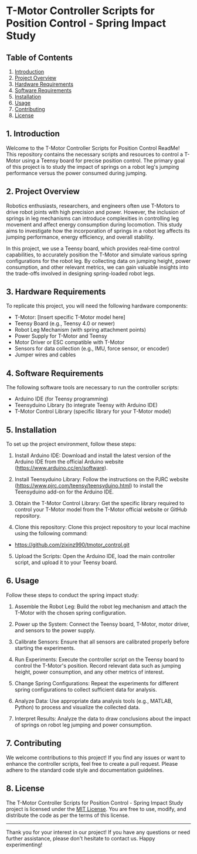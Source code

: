 # T-Motor Controller Scripts for Position Control - Spring Impact Study

## Table of Contents

1. [Introduction](#introduction)
2. [Project Overview](#project-overview)
3. [Hardware Requirements](#hardware-requirements)
4. [Software Requirements](#software-requirements)
5. [Installation](#installation)
6. [Usage](#usage)
7. [Contributing](#contributing)
8. [License](#license)

## 1. Introduction

Welcome to the T-Motor Controller Scripts for Position Control ReadMe! This repository contains the necessary scripts and resources to control a T-Motor using a Teensy board for precise position control. The primary goal of this project is to study the impact of springs on a robot leg's jumping performance versus the power consumed during jumping.

## 2. Project Overview

Robotics enthusiasts, researchers, and engineers often use T-Motors to drive robot joints with high precision and power. However, the inclusion of springs in leg mechanisms can introduce complexities in controlling leg movement and affect energy consumption during locomotion. This study aims to investigate how the incorporation of springs in a robot leg affects its jumping performance, energy efficiency, and overall stability.

In this project, we use a Teensy board, which provides real-time control capabilities, to accurately position the T-Motor and simulate various spring configurations for the robot leg. By collecting data on jumping height, power consumption, and other relevant metrics, we can gain valuable insights into the trade-offs involved in designing spring-loaded robot legs.

## 3. Hardware Requirements

To replicate this project, you will need the following hardware components:

- T-Motor: [Insert specific T-Motor model here]
- Teensy Board (e.g., Teensy 4.0 or newer)
- Robot Leg Mechanism (with spring attachment points)
- Power Supply for T-Motor and Teensy
- Motor Driver or ESC compatible with T-Motor
- Sensors for data collection (e.g., IMU, force sensor, or encoder)
- Jumper wires and cables

## 4. Software Requirements

The following software tools are necessary to run the controller scripts:

- Arduino IDE (for Teensy programming)
- Teensyduino Library (to integrate Teensy with Arduino IDE)
- T-Motor Control Library (specific library for your T-Motor model)

## 5. Installation

To set up the project environment, follow these steps:

1. Install Arduino IDE: Download and install the latest version of the Arduino IDE from the official Arduino website (https://www.arduino.cc/en/software).

2. Install Teensyduino Library: Follow the instructions on the PJRC website (https://www.pjrc.com/teensy/teensyduino.html) to install the Teensyduino add-on for the Arduino IDE.

3. Obtain the T-Motor Control Library: Get the specific library required to control your T-Motor model from the T-Motor official website or GitHub repository.

4. Clone this repository: Clone this project repository to your local machine using the following command:
  - https://github.com/zixinz990/tmotor_control.git 
5. Upload the Scripts: Open the Arduino IDE, load the main controller script, and upload it to your Teensy board.

## 6. Usage

Follow these steps to conduct the spring impact study:

1. Assemble the Robot Leg: Build the robot leg mechanism and attach the T-Motor with the chosen spring configuration.

2. Power up the System: Connect the Teensy board, T-Motor, motor driver, and sensors to the power supply.

3. Calibrate Sensors: Ensure that all sensors are calibrated properly before starting the experiments.

4. Run Experiments: Execute the controller script on the Teensy board to control the T-Motor's position. Record relevant data such as jumping height, power consumption, and any other metrics of interest.

5. Change Spring Configurations: Repeat the experiments for different spring configurations to collect sufficient data for analysis.

6. Analyze Data: Use appropriate data analysis tools (e.g., MATLAB, Python) to process and visualize the collected data.

7. Interpret Results: Analyze the data to draw conclusions about the impact of springs on robot leg jumping and power consumption.

## 7. Contributing

We welcome contributions to this project! If you find any issues or want to enhance the controller scripts, feel free to create a pull request. Please adhere to the standard code style and documentation guidelines.

## 8. License

The T-Motor Controller Scripts for Position Control - Spring Impact Study project is licensed under the [MIT License](LICENSE.md). You are free to use, modify, and distribute the code as per the terms of this license.

---

Thank you for your interest in our project! If you have any questions or need further assistance, please don't hesitate to contact us. Happy experimenting!
